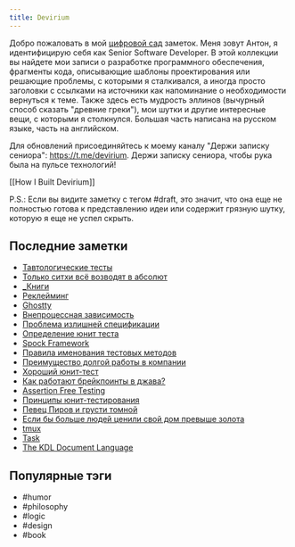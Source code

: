 ```yaml
---
title: Devirium
---
```


Добро пожаловать в мой [цифровой сад](https://maggieappleton.com/garden-history) заметок. Меня зовут Антон, я идентифицирую себя как Senior Software Developer. В этой коллекции вы найдете мои записи о разработке программного обеспечения, фрагменты кода, описывающие шаблоны проектирования или решающие проблемы, с которыми я сталкивался, а иногда просто заголовки с ссылками на источники как напоминание о необходимости вернуться к теме. Также здесь есть мудрость эллинов (вычурный способ сказать "древние греки"), мои шутки и другие интересные вещи, с которыми я столкнулся. Большая часть написана на русском языке, часть на английском.

Для обновлений присоединяйтесь к моему каналу "Держи записку сениора": https://t.me/devirium. Держи записку сениора, чтобы рука была на пульсе технологий!

[[How I Built Devirium]]

P.S.: Если вы видите заметку с тегом #draft, это значит, что она еще не полностью готова к представлению идеи или содержит грязную шутку, которую я еще не успел скрыть.

## Последние заметки
- [Тавтологические тесты](2025-01/Тавтологические-тесты.md)
- [Только ситхи всё возводят в абсолют](2025-01/Только-ситхи-всё-возводят-в-абсолют.md)
- [_Книги](draft/_Книги.md)
- [Реклейминг](2025-01/Реклейминг.md)
- [Ghostty](2025-01/Ghostty.md)
- [Внепроцессная зависимость](2025-01/Внепроцессная-зависимость.md)
- [Проблема излишней спецификации](2025-01/Проблема-излишней-спецификации.md)
- [Определение юнит теста](2025-01/Определение-юнит-теста.md)
- [Spock Framework](2025-01/Spock-Framework.md)
- [Правила именования тестовых методов](2025-01/Правила-именования-тестовых-методов.md)
- [Преимущество долгой работы в компании](2025-01/Преимущество-долгой-работы-в-компании.md)
- [Хороший юнит-тест](2025-01/Хороший-юнит-тест.md)
- [Как работают брейкпоинты в джава?](draft/Как-работают-брейкпоинты-в-джава?.md)
- [Assertion Free Testing](draft/Assertion-Free-Testing.md)
- [Принципы юнит-тестирования](2025-01/Принципы-юнит-тестирования.md)
- [Певец Пиров и грусти томной](2024/2024-12/Певец-Пиров-и-грусти-томной.md)
- [Если бы больше людей ценили свой дом превыше золота](2025-01/Если-бы-больше-людей-ценили-свой-дом-превыше-золота.md)
- [tmux](2024/2024-12/tmux.md)
- [Task](2024/2024-12/Task.md)
- [The KDL Document Language](2024/2024-12/The-KDL-Document-Language.md)


## Популярные тэги
- #humor
- #philosophy
- #logic
- #design
- #book
